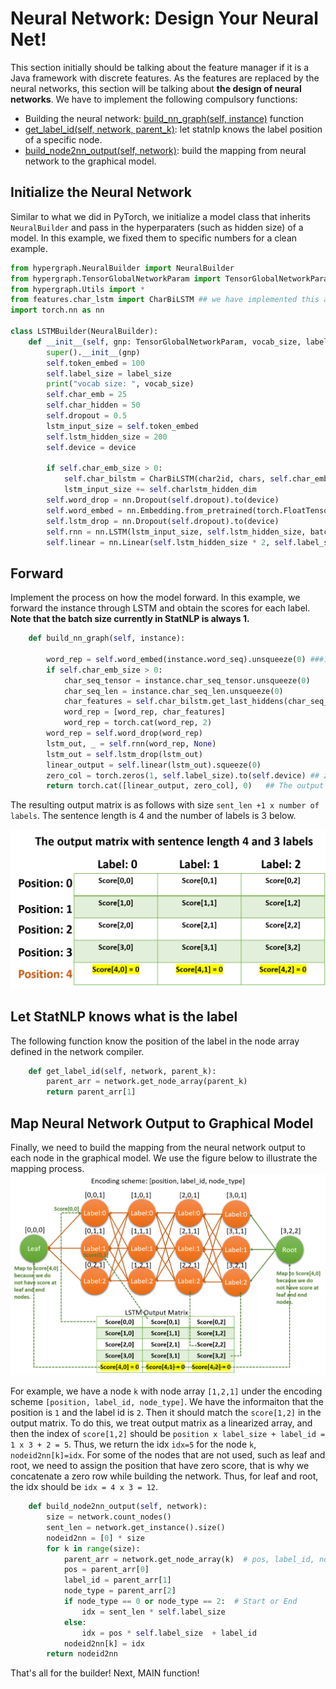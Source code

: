 # Neural Network: Design Your Neural Net!

This section initially should be talking about the feature manager if it is a Java framework with discrete features. As the features are replaced by the neural networks, this section will be talking about __the design of neural networks__. We have to implement the following compulsory functions:
* Building the neural network: [build_nn_graph(self, instance)](#Forward) function
* [get_label_id(self, network, parent_k)](#Let-StatNLP-knows-what-is-the-label): let statnlp knows the label position of a specific node.
* [build_node2nn_output(self, network)](#Map-Neural-Network-Output-to-Graphical-Model): build the mapping from neural network to the graphical model. 

## Initialize the Neural Network
Similar to what we did in PyTorch, we initialize a model class that inherits `NeuralBuilder` and pass in the hyperparaters (such as hidden size) of a model. In this example, we fixed them to specific numbers for a clean example.

```python
from hypergraph.NeuralBuilder import NeuralBuilder
from hypergraph.TensorGlobalNetworkParam import TensorGlobalNetworkParam
from hypergraph.Utils import *
from features.char_lstm import CharBiLSTM ## we have implemented this and you can use it directly.
import torch.nn as nn

class LSTMBuilder(NeuralBuilder):
    def __init__(self, gnp: TensorGlobalNetworkParam, vocab_size, label_size, numpy_word_embedding, char2id, chars, device):
        super().__init__(gnp)
        self.token_embed = 100
        self.label_size = label_size
        print("vocab size: ", vocab_size)
        self.char_emb = 25
        self.char_hidden = 50
        self.dropout = 0.5
        lstm_input_size = self.token_embed
        self.lstm_hidden_size = 200
        self.device = device

        if self.char_emb_size > 0:
            self.char_bilstm = CharBiLSTM(char2id, chars, self.char_emb, self.char_hidden).to(device)
            lstm_input_size += self.charlstm_hidden_dim
        self.word_drop = nn.Dropout(self.dropout).to(device)
        self.word_embed = nn.Embedding.from_pretrained(torch.FloatTensor(numpy_word_embedding)).to(device)
        self.lstm_drop = nn.Dropout(self.dropout).to(device)
        self.rnn = nn.LSTM(lstm_input_size, self.lstm_hidden_size, batch_first=True,bidirectional=True).to(device)
        self.linear = nn.Linear(self.lstm_hidden_size * 2, self.label_size).to(device)
```

## Forward
Implement the process on how the model forward. In this example, we forward the instance through LSTM and obtain the scores for each label. __Note that the batch size currently in StatNLP is always 1.__
```python
    def build_nn_graph(self, instance):

        word_rep = self.word_embed(instance.word_seq).unsqueeze(0) ###1 x sent_len x embedding size.
        if self.char_emb_size > 0:
            char_seq_tensor = instance.char_seq_tensor.unsqueeze(0)
            char_seq_len = instance.char_seq_len.unsqueeze(0)
            char_features = self.char_bilstm.get_last_hiddens(char_seq_tensor, char_seq_len)  # batch_size, sent_len, char_hidden_dim
            word_rep = [word_rep, char_features]
            word_rep = torch.cat(word_rep, 2)
        word_rep = self.word_drop(word_rep)
        lstm_out, _ = self.rnn(word_rep, None)
        lstm_out = self.lstm_drop(lstm_out)
        linear_output = self.linear(lstm_out).squeeze(0)
        zero_col = torch.zeros(1, self.label_size).to(self.device) ## zero_col is used to obtain elements with value 0 
        return torch.cat([linear_output, zero_col], 0)   ## The output has size: (sent_len+1, number of labels)
```
The resulting output matrix is as follows with size `sent_len +1 x number of labels`.  The sentence length is 4 and the number of labels is 3 below. 

![alt text](/docs/lstm_output.png)

## Let StatNLP knows what is the label
The following function know the position of the label in the node array defined in the network compiler.
```python
    def get_label_id(self, network, parent_k):
        parent_arr = network.get_node_array(parent_k)
        return parent_arr[1]
```

## Map Neural Network Output to Graphical Model
Finally, we need to build the mapping from the neural network output to each node in the graphical model. We use the figure below to illustrate the mapping process. 
![alt text](/docs/mapping.png)

For example, we have a node `k` with node array `[1,2,1]` under the encoding scheme `[position, label_id, node_type]`. We have the informaiton that the position is `1` and the label id is `2`. Then it should match the `score[1,2]` in the output matrix. To do this, we treat output matrix as a linearized array, and then the index of `score[1,2]` should be `position x label_size + label_id = 1 x 3 + 2 = 5`. Thus, we return the idx `idx=5` for the node `k`, `nodeid2nn[k]=idx`. For some of the nodes that are not used, such as leaf and root, we need to assign the position that have zero score, that is why we concatenate a zero row while building the network. Thus, for leaf and root, the idx should be `idx = 4 x 3 = 12`.
```python
    def build_node2nn_output(self, network):
        size = network.count_nodes()
        sent_len = network.get_instance().size()
        nodeid2nn = [0] * size
        for k in range(size):
            parent_arr = network.get_node_array(k)  # pos, label_id, node_type
            pos = parent_arr[0]
            label_id = parent_arr[1]
            node_type = parent_arr[2]
            if node_type == 0 or node_type == 2:  # Start or End
                idx = sent_len * self.label_size
            else:
                idx = pos * self.label_size  + label_id
            nodeid2nn[k] = idx
        return nodeid2nn
```


That's all for the builder! Next, MAIN function!